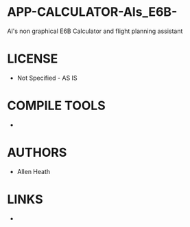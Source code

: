 APP-CALCULATOR-Als_E6B-
=======================

Al's non graphical E6B Calculator and flight planning assistant

LICENSE
===============
* Not Specified - AS IS

COMPILE TOOLS
===============
* 

AUTHORS
===============
* Allen Heath

LINKS
===============
* 
